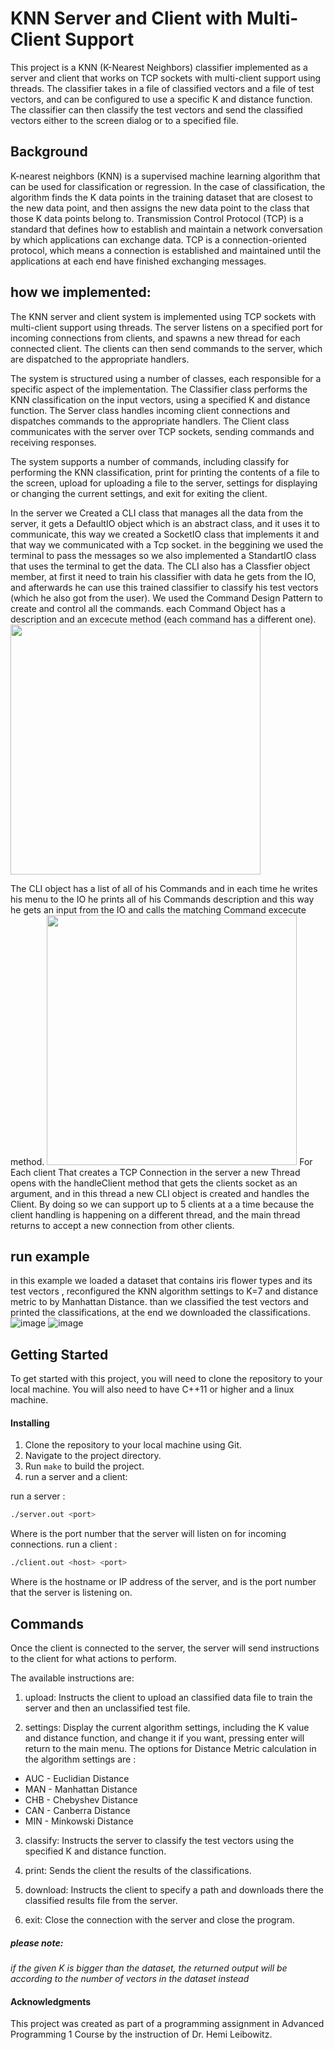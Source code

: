 # KNN Server and Client with Multi-Client Support
This project is a KNN (K-Nearest Neighbors) classifier implemented as a server and client that works on TCP sockets with multi-client support using threads. The classifier takes in a file of classified vectors and a file of test vectors, and can be configured to use a specific K and distance function. The classifier can then classify the test vectors and send the classified vectors either to the screen dialog or to a specified file.
## Background
K-nearest neighbors (KNN) is a supervised machine learning algorithm that can be used for classification or regression. In the case of classification, the algorithm finds the K data points in the training dataset that are closest to the new data point, and then assigns the new data point to the class that those K data points belong to.
Transmission Control Protocol (TCP) is a standard that defines how to establish and maintain a network conversation by which applications can exchange data.
TCP is a connection-oriented protocol, which means a connection is established and maintained until the applications at each end have finished exchanging messages.
## how we implemented:
The KNN server and client system is implemented using TCP sockets with multi-client support using threads. The server listens on a specified port for incoming connections from clients, and spawns a new thread for each connected client. The clients can then send commands to the server, which are dispatched to the appropriate handlers.

The system is structured using a number of classes, each responsible for a specific aspect of the implementation. The Classifier class performs the KNN classification on the input vectors, using a specified K and distance function. The Server class handles incoming client connections and dispatches commands to the appropriate handlers. The Client class communicates with the server over TCP sockets, sending commands and receiving responses.

The system supports a number of commands, including classify for performing the KNN classification, print for printing the contents of a file to the screen, upload for uploading a file to the server, settings for displaying or changing the current settings, and exit for exiting the client.

In the server we Created a CLI class that manages all the data from the server, it gets a DefaultIO object which is an abstract class, and it uses it to communicate, this way we created a SocketIO class that implements it and that way we communicated with a Tcp socket. in the beggining we used the terminal to pass the messages so we also implemented a StandartIO class that uses the terminal to get the data.
The CLI also has a Classfier object member, at first it need to train his classifier with data he gets from the IO, and afterwards he can use this trained classifier to classify his test vectors (which he also got from the user).
We used the Command Design Pattern to create and control all the commands. each Command Object has a description and an excecute method (each command has a different one).
<img src="https://user-images.githubusercontent.com/93612510/214552651-51cafca3-c932-42ad-9b83-68d46c8252f6.png" height=400>

The CLI object has a list of all of his Commands and in each time he writes his menu to the IO he prints all of his Commands description and this way he gets an input from the IO and calls the matching Command excecute method.
<img src="https://user-images.githubusercontent.com/93612510/214552710-43d1289f-99c8-423f-907d-a5e86e623628.png" height=400>
For Each client That creates a TCP Connection in the server a new Thread opens with the handleClient method that gets the clients socket as an argument, and in this thread a new CLI object is created and handles the Client.
By doing so we can support up to 5 clients at a a time because the client handling is happening on a different thread, and the main thread returns to accept a new connection from other clients.

## run example
in this example we loaded a dataset that contains iris flower types and its test vectors , reconfigured the KNN algorithm settings to K=7 and distance metric to by Manhattan Distance. than we classified the test vectors and printed the classifications, at the end we downloaded the classifications.
![image](https://user-images.githubusercontent.com/93612510/214554064-bbb94b1d-2126-40a0-9cfa-9d14ce864591.png)
![image](https://user-images.githubusercontent.com/93612510/214554159-0c6343cd-0e02-4e3c-9ccf-eab00e3a78df.png)


## Getting Started
To get started with this project, you will need to clone the repository to your local machine. You will also need to have C++11 or higher and a linux machine.

#### Installing
1. Clone the repository to your local machine using Git.
2. Navigate to the project directory.
3. Run `make` to build the project.
4. run a server and a client:

run a server : 
```bash
./server.out <port>
```
Where <port> is the port number that the server will listen on for incoming connections.
run a client : 
```bash
./client.out <host> <port>
```
Where <host> is the hostname or IP address of the server, and <port> is the port number that the server is listening on.
## Commands
Once the client is connected to the server, the server will send instructions to the client for what actions to perform.

The available instructions are:

1. upload: Instructs the client to upload an classified data file to train the server and then an unclassified test file.

2. settings: Display the current algorithm settings, including the K value and distance function, and change it if you want, pressing enter will return to the main menu.
The options for Distance Metric calculation in the algorithm settings are :

- AUC - Euclidian Distance
- MAN - Manhattan Distance
- CHB - Chebyshev Distance
- CAN - Canberra Distance
- MIN - Minkowski Distance

3. classify: Instructs the server to classify the test vectors using the specified K and distance function.

4. print: Sends the client the results of the classifications.

5. download: Instructs the client to specify a path and downloads there the classified results file from the server.

8. exit: Close the connection with the server and close the program.

##### please note:
_if the given K is bigger than the dataset, the returned output will be according to the number of vectors in the dataset instead_

#### Acknowledgments
This project was created as part of a programming assignment in Advanced Programming 1 Course by the instruction of Dr. Hemi Leibowitz.